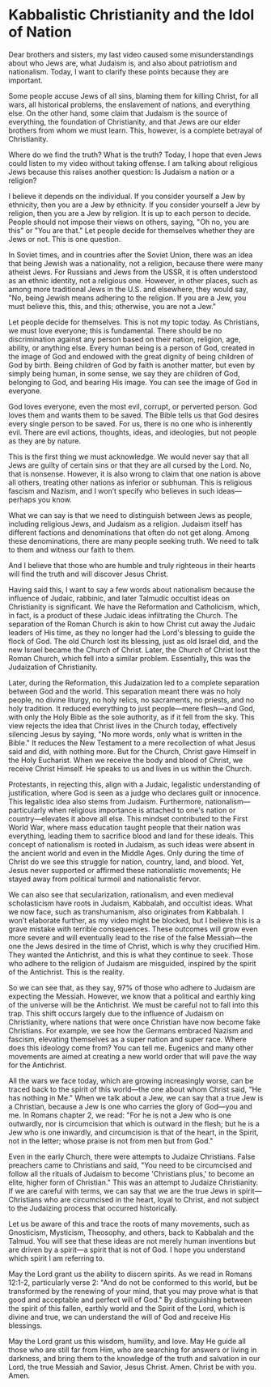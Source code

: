 # Kabbalistic Christianity and the Idol of Nation

Dear brothers and sisters, my last video caused some misunderstandings about who Jews are, what Judaism is, and also about patriotism and nationalism. Today, I want to clarify these points because they are important.

Some people accuse Jews of all sins, blaming them for killing Christ, for all wars, all historical problems, the enslavement of nations, and everything else. On the other hand, some claim that Judaism is the source of everything, the foundation of Christianity, and that Jews are our elder brothers from whom we must learn. This, however, is a complete betrayal of Christianity.

Where do we find the truth? What is the truth? Today, I hope that even Jews could listen to my video without taking offense. I am talking about religious Jews because this raises another question: Is Judaism a nation or a religion?

I believe it depends on the individual. If you consider yourself a Jew by ethnicity, then you are a Jew by ethnicity. If you consider yourself a Jew by religion, then you are a Jew by religion. It is up to each person to decide. People should not impose their views on others, saying, "Oh no, you are this" or "You are that." Let people decide for themselves whether they are Jews or not. This is one question.

In Soviet times, and in countries after the Soviet Union, there was an idea that being Jewish was a nationality, not a religion, because there were many atheist Jews. For Russians and Jews from the USSR, it is often understood as an ethnic identity, not a religious one. However, in other places, such as among more traditional Jews in the U.S. and elsewhere, they would say, "No, being Jewish means adhering to the religion. If you are a Jew, you must believe this, this, and this; otherwise, you are not a Jew."

Let people decide for themselves. This is not my topic today. As Christians, we must love everyone; this is fundamental. There should be no discrimination against any person based on their nation, religion, age, ability, or anything else. Every human being is a person of God, created in the image of God and endowed with the great dignity of being children of God by birth. Being children of God by faith is another matter, but even by simply being human, in some sense, we say they are children of God, belonging to God, and bearing His image. You can see the image of God in everyone.

God loves everyone, even the most evil, corrupt, or perverted person. God loves them and wants them to be saved. The Bible tells us that God desires every single person to be saved. For us, there is no one who is inherently evil. There are evil actions, thoughts, ideas, and ideologies, but not people as they are by nature.

This is the first thing we must acknowledge. We would never say that all Jews are guilty of certain sins or that they are all cursed by the Lord. No, that is nonsense. However, it is also wrong to claim that one nation is above all others, treating other nations as inferior or subhuman. This is religious fascism and Nazism, and I won’t specify who believes in such ideas—perhaps you know.

What we can say is that we need to distinguish between Jews as people, including religious Jews, and Judaism as a religion. Judaism itself has different factions and denominations that often do not get along. Among these denominations, there are many people seeking truth. We need to talk to them and witness our faith to them.

And I believe that those who are humble and truly righteous in their hearts will find the truth and will discover Jesus Christ.

Having said this, I want to say a few words about nationalism because the influence of Judaic, rabbinic, and later Talmudic occultist ideas on Christianity is significant. We have the Reformation and Catholicism, which, in fact, is a product of these Judaic ideas infiltrating the Church. The separation of the Roman Church is akin to how Christ cut away the Judaic leaders of His time, as they no longer had the Lord's blessing to guide the flock of God. The old Church lost its blessing, just as old Israel did, and the new Israel became the Church of Christ. Later, the Church of Christ lost the Roman Church, which fell into a similar problem. Essentially, this was the Judaization of Christianity.

Later, during the Reformation, this Judaization led to a complete separation between God and the world. This separation meant there was no holy people, no divine liturgy, no holy relics, no sacraments, no priests, and no holy tradition. It reduced everything to just people—mere flesh—and God, with only the Holy Bible as the sole authority, as if it fell from the sky. This view rejects the idea that Christ lives in the Church today, effectively silencing Jesus by saying, "No more words, only what is written in the Bible." It reduces the New Testament to a mere recollection of what Jesus said and did, with nothing more. But for the Church, Christ gave Himself in the Holy Eucharist. When we receive the body and blood of Christ, we receive Christ Himself. He speaks to us and lives in us within the Church.

Protestants, in rejecting this, align with a Judaic, legalistic understanding of justification, where God is seen as a judge who declares guilt or innocence. This legalistic idea also stems from Judaism. Furthermore, nationalism—particularly when religious importance is attached to one's nation or country—elevates it above all else. This mindset contributed to the First World War, where mass education taught people that their nation was everything, leading them to sacrifice blood and land for these ideals. This concept of nationalism is rooted in Judaism, as such ideas were absent in the ancient world and even in the Middle Ages. Only during the time of Christ do we see this struggle for nation, country, land, and blood. Yet, Jesus never supported or affirmed these nationalistic movements; He stayed away from political turmoil and nationalistic fervor.

We can also see that secularization, rationalism, and even medieval scholasticism have roots in Judaism, Kabbalah, and occultist ideas. What we now face, such as transhumanism, also originates from Kabbalah. I won’t elaborate further, as my video might be blocked, but I believe this is a grave mistake with terrible consequences. These outcomes will grow even more severe and will eventually lead to the rise of the false Messiah—the one the Jews desired in the time of Christ, which is why they crucified Him. They wanted the Antichrist, and this is what they continue to seek. Those who adhere to the religion of Judaism are misguided, inspired by the spirit of the Antichrist. This is the reality.

So we can see that, as they say, 97% of those who adhere to Judaism are expecting the Messiah. However, we know that a political and earthly king of the universe will be the Antichrist. We must be careful not to fall into this trap. This shift occurs largely due to the influence of Judaism on Christianity, where nations that were once Christian have now become fake Christians. For example, we see how the Germans embraced Nazism and fascism, elevating themselves as a super nation and super race. Where does this ideology come from? You can tell me. Eugenics and many other movements are aimed at creating a new world order that will pave the way for the Antichrist.

All the wars we face today, which are growing increasingly worse, can be traced back to the spirit of this world—the one about whom Christ said, "He has nothing in Me." When we talk about a Jew, we can say that a true Jew is a Christian, because a Jew is one who carries the glory of God—you and me. In Romans chapter 2, we read: "For he is not a Jew who is one outwardly, nor is circumcision that which is outward in the flesh; but he is a Jew who is one inwardly, and circumcision is that of the heart, in the Spirit, not in the letter; whose praise is not from men but from God."

Even in the early Church, there were attempts to Judaize Christians. False preachers came to Christians and said, "You need to be circumcised and follow all the rituals of Judaism to become 'Christians plus,' to become an elite, higher form of Christian." This was an attempt to Judaize Christianity. If we are careful with terms, we can say that we are the true Jews in spirit—Christians who are circumcised in the heart, loyal to Christ, and not subject to the Judaizing process that occurred historically.

Let us be aware of this and trace the roots of many movements, such as Gnosticism, Mysticism, Theosophy, and others, back to Kabbalah and the Talmud. You will see that these ideas are not merely human inventions but are driven by a spirit—a spirit that is not of God. I hope you understand which spirit I am referring to.

May the Lord grant us the ability to discern spirits. As we read in Romans 12:1-2, particularly verse 2: "And do not be conformed to this world, but be transformed by the renewing of your mind, that you may prove what is that good and acceptable and perfect will of God." By distinguishing between the spirit of this fallen, earthly world and the Spirit of the Lord, which is divine and true, we can understand the will of God and receive His blessings.

May the Lord grant us this wisdom, humility, and love. May He guide all those who are still far from Him, who are searching for answers or living in darkness, and bring them to the knowledge of the truth and salvation in our Lord, the true Messiah and Savior, Jesus Christ. Amen. Christ be with you. Amen.

